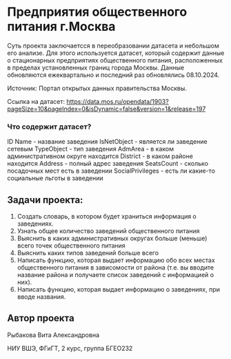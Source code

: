# Предприятия общественного питания г.Москва

Суть проекта заключаетсся в переобразовании датасета и небольшом его анализе.
Для этого используется датасет, который содержит данные о стационарных предприятиях общественного питания, расположенных в пределах установленных границ города Москвы. Данные обновляются ежеквартально и последний раз обновлялись 08.10.2024.

Источник: Портал открытых данных правительства Москвы. 

Ссылка на датасет: https://data.mos.ru/opendata/1903?pageSize=10&pageIndex=0&isDynamic=false&version=1&release=197

### Что содержит датасет?
ID
Name - название заведения
IsNetObject - является ли заведение сетевым
TypeObject - тип заведения
AdmArea - в каком административном округе находится
District - в каком районе находится
Address - полный адрес заведения
SeatsCount - сколько посадочных мест есть в заведении
SocialPrivileges - есть ли какие-то социальные льготы в заведении
## Задачи проекта:
1. Создать словарь, в котором будет храниться информация о заведениях.
2. Узнать общее количество заведений общественного питания
3. Выяснить в каких административных округах больше (меньше) всего точек общественного питания
4. Выяснить каких типов заведений больше всего
5. Написать функцию, которая выдает информацию обо всех местах общественного питания в зависомости от района (т.е. вы вводите название района и получаете список заведений с информацией о них).
6. Написать функцию, которая выдает информацию о заведениях, при вводе названия.

## Автор проекта

Рыбакова Вита Александровна

НИУ ВШЭ, ФГиГТ, 2 курс, группа БГЕО232
